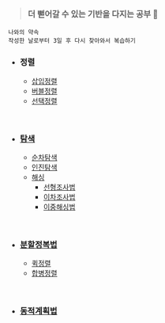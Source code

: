 > ### 더 뻗어갈 수 있는 기반을 다지는 공부 🌱

```
나와의 약속
작성한 날로부터 3일 후 다시 찾아와서 복습하기
```

- ### 정렬
    - <a href="https://velog.io/@yulim2/Algorithm-%EC%82%BD%EC%9E%85-%EC%A0%95%EB%A0%AC-Insertion-Sort">삽입정렬</a>
    - <a href="https://velog.io/@yulim2/Algorithm-%EB%B2%84%EB%B8%94-%EC%A0%95%EB%A0%AC-Bubble-Sort">버블정렬</a>
    - <a href="https://velog.io/@yulim2/Algorithm-%EC%84%A0%ED%83%9D-%EC%A0%95%EB%A0%AC-Selection-Sort">선택정렬</a>

<br>

- ### <a href="https://velog.io/@yulim2/Algorithm-%ED%83%90%EC%83%89-Exploring"> 탐색 </a>
    - <a href="https://velog.io/@yulim2/Algorithm-%EC%88%9C%EC%B0%A8%ED%83%90%EC%83%89-Sequential-Search">순차탐색</a>
    - <a href="https://velog.io/@yulim2/Algorithm-%EC%9D%B4%EC%A7%84%ED%83%90%EC%83%89-Binary-Search">인진탐색</a>
    - <a href="https://velog.io/@yulim2/Algorithm-%ED%95%B4%EC%8B%B1-Hashing">해싱</a>
        - <a href="https://velog.io/@yulim2/Algorithm-%EC%84%A0%ED%98%95%EC%A1%B0%EC%82%AC%EB%B2%95-Linear-Probing">선형조사법</a>
        - <a href="https://velog.io/@yulim2/Algorithm-%EC%9D%B4%EC%B0%A8%EC%A1%B0%EC%82%AC%EB%B2%95-Quadratic-Probing">이차조사법</a>
        - <a href="https://velog.io/@yulim2/Algorithm-%EC%9D%B4%EC%A4%91%ED%95%B4%EC%8B%B1%EB%B2%95-Double-Hashing">이중해싱법</a>

<br>

- ### <a href="https://velog.io/@yulim2/Algorithm-%EB%B6%84%ED%95%A0%EC%A0%95%EB%B3%B5%EB%B2%95-Divide-and-Conquer">분할정복법</a>
    - <a href="https://velog.io/@yulim2/Algorithm-%ED%80%B5%EC%A0%95%EB%A0%AC-Quick-Sort">퀵정렬</a>
    - <a href="https://velog.io/@yulim2/Algorithm-%ED%95%A9%EB%B3%91%EC%A0%95%EB%A0%AC-Merge-Sort">합병정렬</a>

<br>

- ### <a href="https://velog.io/@yulim2/Algorithm-%EB%8F%99%EC%A0%81%EA%B3%84%ED%9A%8D%EB%B2%95-Dynamic-Programming-DP">동적계획법</a>

